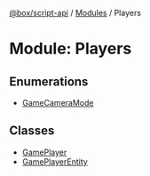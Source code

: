 [@box/script-api](../README.md) / [Modules](../modules.md) / Players

# Module: Players

## Enumerations

- [GameCameraMode](../enums/Players.GameCameraMode.md)

## Classes

- [GamePlayer](../classes/Players.GamePlayer.md)
- [GamePlayerEntity](../classes/Players.GamePlayerEntity.md)
